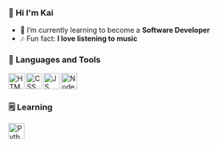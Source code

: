 ### 👋 Hi I'm Kai

- 🌱 I’m currently learning to become a **Software Developer**
- 🎶 Fun fact: **I love listening to music**

### 📐 Languages and Tools

<img align="left" height="32px" width="32px" alt="HTML logo" src="https://bit.ly/3gP4Qgx">
<img align="left" height="32px" width="32px" alt="CSS logo" src="https://bit.ly/37iML7j">
<img align="left" height="32px" width="32px" alt="JS logo" src="https://bit.ly/3r1kzxY">
<img align="left" height="32px" width="32px" alt="Node.js logo" src="https://bit.ly/3rw9m8C">

<br/>
<br/>

### 🗒 Learning

<img align="left" height="32px" width="32px" alt="Python logo" src="https://bit.ly/3nk4bGw">
